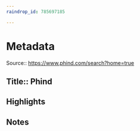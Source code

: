 ```yaml
---
raindrop_id: 785697185

---
```


# Metadata
Source:: https://www.phind.com/search?home=true

Title:: Phind
---



## Highlights
## Notes
